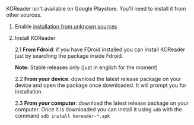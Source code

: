 KOReader isn't available on Google Playstore. You'll need to install it from other sources.

1. Enable [installation from unknown sources](https://www.androidcentral.com/unknown-sources)

2. Install KOReader

    2.1 **From Fdroid**: if you have FDroid installed you can install KOReader just by searching the package inside Fdroid.

    **Note:** Stable releases only (just in english for the moment)

    2.2 **From your device**: download the latest release package on your device and open the package once downloaded. It will prompt you for installation.

    2.3 **From your computer**: download the latest release package on your computer. Once it is downloaded you can install it using `adb` with the command `adb install koreader-*.apk`
